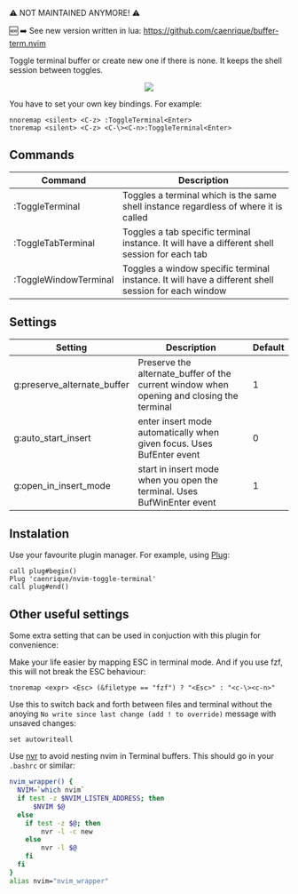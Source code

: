 ⚠️ NOT MAINTAINED ANYMORE! ⚠️

🆕 ➡️ See new version written in lua: https://github.com/caenrique/buffer-term.nvim

Toggle terminal buffer or create new one if there is none.
It keeps the shell session between toggles.

<p align="center">
   <img src="https://i.imgur.com/vL96PcL.gif">
<p>

You have to set your own key bindings. For example:

```vim
nnoremap <silent> <C-z> :ToggleTerminal<Enter>
tnoremap <silent> <C-z> <C-\><C-n>:ToggleTerminal<Enter>
```

## Commands

| Command               | Description                                                                                         |
|-----------------------|-----------------------------------------------------------------------------------------------------|
| :ToggleTerminal       | Toggles a terminal which is the same shell instance regardless of where it is called                |
| :ToggleTabTerminal    | Toggles a tab specific terminal instance. It will have a different shell session for each tab            |
| :ToggleWindowTerminal | Toggles a window specific terminal instance. It will have a different shell session for each window |

## Settings

| Setting                     | Description                                                                               | Default |
|-----------------------------|-------------------------------------------------------------------------------------------|---------|
| g:preserve_alternate_buffer | Preserve the alternate_buffer of the current window when opening and closing the terminal | 1       |
| g:auto_start_insert         | enter insert mode automatically when given focus. Uses BufEnter event                     | 0       |
| g:open_in_insert_mode       | start in insert mode when you open the terminal. Uses BufWinEnter event                   | 1       |

## Instalation

Use your favourite plugin manager. For example, using [Plug](https://github.com/junegunn/vim-plug):

```vim
call plug#begin()
Plug 'caenrique/nvim-toggle-terminal'
call plug#end()
```

## Other useful settings

Some extra setting that can be used in conjuction with this plugin for convenience:

Make your life easier by mapping ESC in terminal mode. And if you use fzf, this will not break the ESC behaviour:

```vim
tnoremap <expr> <Esc> (&filetype == "fzf") ? "<Esc>" : "<c-\><c-n>"
```

Use this to switch back and forth between files and terminal without the anoying `No write since last change (add ! to override)` message with unsaved changes:

```vim
set autowriteall
```

Use [nvr](https://github.com/mhinz/neovim-remote) to avoid nesting nvim in Terminal buffers. This should go in your `.bashrc` or similar:

```bash
nvim_wrapper() {
  NVIM=`which nvim`
  if test -z $NVIM_LISTEN_ADDRESS; then
      $NVIM $@
  else
    if test -z $@; then
        nvr -l -c new
    else
        nvr -l $@
    fi
  fi
}
alias nvim="nvim_wrapper"
```
